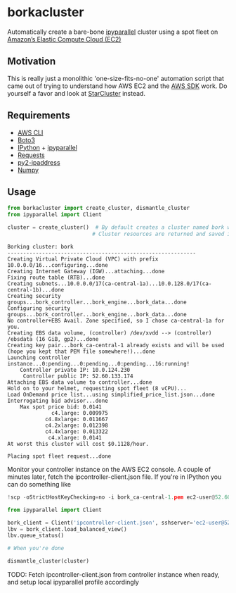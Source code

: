 # borkacluster
Automatically create a bare-bone [ipyparallel](https://github.com/ipython/ipyparallel) cluster using a spot fleet on [Amazon’s Elastic Compute Cloud (EC2)](https://aws.amazon.com/ec2/)

## Motivation
This is really just a monolithic 'one-size-fits-no-one' automation script that came out of trying to understand how AWS EC2 and the [AWS SDK](https://aws.amazon.com/sdk-for-python/) work. Do yourself a favor and look at [StarCluster](http://star.mit.edu/cluster/) instead.

## Requirements
* [AWS CLI](https://aws.amazon.com/cli/)
* [Boto3](https://aws.amazon.com/sdk-for-python/)
* [IPython](https://ipython.org/) + [ipyparallel](https://github.com/ipython/ipyparallel)
* [Requests](http://docs.python-requests.org/en/master/)
* [py2-ipaddress](https://pypi.python.org/pypi/py2-ipaddress)
* [Numpy](http://www.numpy.org)

## Usage

```python
from borkacluster import create_cluster, dismantle_cluster
from ipyparallel import Client

cluster = create_cluster()  # By default creates a cluster named bork with a fleet of 8 vCPU
			   			   # Cluster resources are returned and saved in bork_ClusterResources.json

```

```
Borking cluster: bork
------------------------------------------------------------
Creating Virtual Private Cloud (VPC) with prefix 10.0.0.0/16...configuring...done
Creating Internet Gateway (IGW)...attaching...done
Fixing route table (RTB)...done
Creating subnets...10.0.0.0/17(ca-central-1a)...10.0.128.0/17(ca-central-1b)...done
Creating security groups...bork_controller...bork_engine...bork_data...done
Configuring security groups...bork_controller...bork_engine...bork_data...done
No controller+EBS Avail. Zone specified, so I chose ca-central-1a for you.
Creating EBS data volume, (controller) /dev/xvdd --> (controller) /ebsdata (16 GiB, gp2)...done
Creating key pair...bork_ca-central-1 already exists and will be used (hope you kept that PEM file somewhere!)...done
Launching controller instance...0:pending...0:pending...0:pending...16:running!
	Controller private IP: 10.0.124.230
	 Controller public IP: 52.60.133.174
Attaching EBS data volume to controller...done
Hold on to your helmet, requesting spot fleet (8 vCPU)...
Load OnDemand price list...using simplified_price_list.json...done
Interrogating bid advisor...done
	Max spot price bid: 0.0141
	          c4.large: 0.009975
	        c4.8xlarge: 0.011667
	        c4.2xlarge: 0.012398
	        c4.4xlarge: 0.013322
	         c4.xlarge: 0.0141
At worst this cluster will cost $0.1128/hour.

Placing spot fleet request...done
```

Monitor your controller instance on the AWS EC2 console. A couple of minutes later, fetch the ipcontroller-client.json file. If you're in IPython you can do something like
```python
!scp -oStrictHostKeyChecking=no -i bork_ca-central-1.pem ec2-user@52.60.133.174:/ebsdata/profile_bork/security/ipcontroller-client.json .

from ipyparallel import Client

bork_client = Client('ipcontroller-client.json', sshserver='ec2-user@52.60.133.174', sshkey='bork_ca-central-1.pem')
lbv = bork_client.load_balanced_view()
lbv.queue_status()

# When you're done

dismantle_cluster(cluster)
```

TODO: Fetch ipcontroller-client.json from controller instance when ready, and setup local ipyparallel profile accordingly